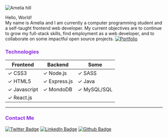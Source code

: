 ![Amelia hill](https://user-images.githubusercontent.com/49414147/147899225-085916eb-4b86-4f24-8345-b9a1de7e02c4.png)

Hello, World!  
My name is Amelia and I am currently a computer programming student and a self-taught frontend web developer. My current objectives are to continue to grow my full-stack skills, find employment as a web developer, and to collaborate on some impactful open source projects.  [![Portfolio](https://img.shields.io/badge/Portfolio-informational?style=flat&logo=<LOGO_NAME>&logoColor=white&color=blueviolet)](https://www.ameliahill.me)


### <span style="color:blueviolet">Technologies</span>

| Frontend            | Backend             | Some          |
| ------------------- | ------------------- | ------------- |
| &#10003; CSS3       | &#10003; Node.js    | &#10003; SASS |
| &#10003; HTML5      | &#10003; Express.js | &#10003; Java |
| &#10003; Javascript | &#10003; MondoDB    | &#10003; MySQL/SQL  |
| &#10003; React.js   |                     |               |

---

### <span style="color:blueviolet">Contact Me</span>

[![Twitter Badge](https://img.shields.io/badge/Twitter-Profile-informational?style=flat&logo=twitter&logoColor=white&color=9cf)](https://twitter.com/amehi0index) [![LinkedIn Badge](https://img.shields.io/badge/LinkedIn-Profile-informational?style=flat&logo=linkedin&logoColor=white&color=informational)](https://www.linkedin.com/in/amelia-hill-1648a6227)
[![Github Badge](https://img.shields.io/badge/Github-Profile-informational?style=flat&logo=github&logoColor=white&color=blueviolet)](https://github.com/amehi0index)

